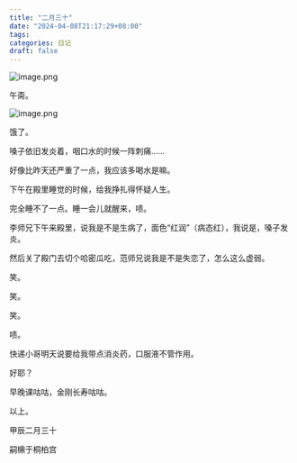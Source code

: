 ```yaml
---
title: "二月三十"
date: "2024-04-08T21:17:29+08:00"
tags: 
categories: 日记
draft: false
---
```

![image.png](https://cdn.jsdelivr.net/gh/luo029/blogimage@main/24%200408%202107%2047.png)

午斋。

![image.png](https://cdn.jsdelivr.net/gh/luo029/blogimage@main/24%200408%202107%2056.png)

饿了。

嗓子依旧发炎着，咽口水的时候一阵刺痛……

好像比昨天还严重了一点，我应该多喝水是嘛。

下午在殿里睡觉的时候，给我挣扎得怀疑人生。

完全睡不了一点。睡一会儿就醒来，啧。

李师兄下午来殿里，说我是不是生病了，面色“红润”（病态红），我说是，嗓子发炎。

然后关了殿门去切个哈密瓜吃，范师兄说我是不是失恋了，怎么这么虚弱。

笑。

笑。

笑。

啧。

快递小哥明天说要给我带点消炎药，口服液不管作用。

好耶？

早晚课咕咕，金刚长寿咕咕。

以上。

甲辰二月三十

嗣檙于桐柏宫